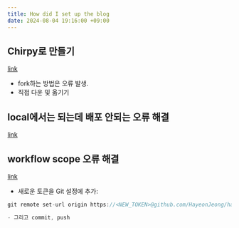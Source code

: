 ```yaml
---
title: How did I set up the blog
date: 2024-08-04 19:16:00 +09:00
---
```

## Chirpy로 만들기
[link](https://devpro.kr/posts/Github-%EB%B8%94%EB%A1%9C%EA%B7%B8-%EB%A7%8C%EB%93%A4%EA%B8%B0-(3)/)
- fork하는 방법은 오류 발생.
- 직접 다운 및 옮기기

## local에서는 되는데 배포 안되는 오류 해결
[link](https://velog.io/@hashnsalt/Github-Blog-%EB%A7%8C%EB%93%A4%EA%B8%B0-2)

## workflow scope 오류 해결
[link](https://tigris-data-science.tistory.com/entry/workflow-scope-%EC%98%A4%EB%A5%98-%ED%95%B4%EA%B2%B0%ED%95%98%EA%B8%B0)

- 새로운 토큰을 Git 설정에 추가:
```C++
git remote set-url origin https://<NEW_TOKEN>@github.com/HayeonJeong/hayeonjeong.github.io.git

- 그리고 commit, push
